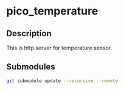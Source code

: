 # pico_temperature

## Description

This is http server for temperature sensor.

## Submodules
```bash
git submodule update --recursive --remote
```


